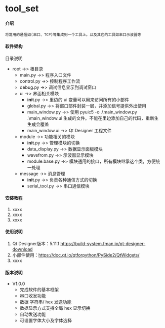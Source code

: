 # tool_set

#### 介绍
    将常用的通信如(串口、TCP)等集成到一个工具上。以及其它的工具如串口示波器等

#### 软件架构
目录说明
- root                      ->> 根目录
    * main.py                   ->> 程序入口文件
    * control.py                ->> 控制程序工作流
    * debug.py                  ->> 调试信息显示到调试窗口
    - ui                    ->> 界面相关模块
        * __init__.py           ->> 里边的 ui 变量可以用来访问所有的小部件
        * global.py             ->> 将窗口部件封装一层，并添加信号提供外出使用
        * main_window.py        ->> 使用 pyuic5 -o .\main_window.py .\main_window.ui 生成的文件。不能在里边添加自己的代码，重新生生成会覆盖
        * main_window.ui        ->> Qt Designer 工程文件
    - module                ->> 功能相关的模块
        * __init__.py           ->> 管理模块的切换
        * data_display.py       ->> 数据显示面板模块
        * wavefrom.py           ->> 示波器显示模块
        * module.base.py        ->> 模块通用的接口，所有模块继承这个类，方便统一处理
    - message               ->> 消息管理
        * __init__.py           ->> 负责各种通信方式的切换
        * serial_tool.py        ->> 串口通信模块


#### 安装教程

1.  xxxx
2.  xxxx
3.  xxxx

#### 使用说明

1.  Qt Designer版本：5.11.1  https://build-system.fman.io/qt-designer-download
2.  小部件使用：https://doc.qt.io/qtforpython/PySide2/QtWidgets/
3.  xxxx

#### 版本说明

- V1.0.0
    * 完成软件的基本框架
    * 串口收发功能
    * 数据 字符串/ hex 发送功能
    * 数据显示方式支持全局 hex 显示切换
    * 自动发送功能
    * 可设置字体大小及字体选择


